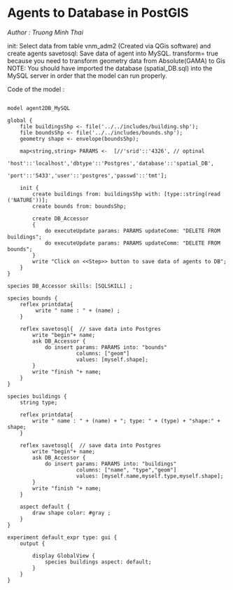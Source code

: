 [//]: # (keyword|skill_SQLSKILL)
[//]: # (keyword|concept_database)
#  Agents to Database in PostGIS


_Author : Truong Minh Thai_

init: Select data from table vnm_adm2 (Created via QGis software)  and create  agents
savetosql: Save data of agent into MySQL.
transform= true because you need to transform geometry data from Absolute(GAMA) to Gis
NOTE: You should have imported the database (spatial_DB.sql) into the MySQL server in order that the model can run properly.



Code of the model : 

```

model agent2DB_MySQL 
  
global { 
	file buildingsShp <- file('../../includes/building.shp');
	file boundsShp <- file('../../includes/bounds.shp');
	geometry shape <- envelope(boundsShp);
	 
	map<string,string> PARAMS <-  [//'srid'::'4326', // optinal
								   'host'::'localhost','dbtype'::'Postgres','database'::'spatial_DB',
								   'port'::'5433','user'::'postgres','passwd'::'tmt'];

	init {
		create buildings from: buildingsShp with: [type::string(read ('NATURE'))];
		create bounds from: boundsShp;
		
		create DB_Accessor
		{ 			
			do executeUpdate params: PARAMS updateComm: "DELETE FROM buildings";	
			do executeUpdate params: PARAMS updateComm: "DELETE FROM bounds";
		}
		write "Click on <<Step>> button to save data of agents to DB";		 
	}
}   
  
species DB_Accessor skills: [SQLSKILL] ;   

species bounds {
	reflex printdata{
		 write " name : " + (name) ;
	}
	
	reflex savetosql{  // save data into Postgres
		write "begin"+ name;
		ask DB_Accessor {
			do insert params: PARAMS into: "bounds"
					  columns: ["geom"]
					  values: [myself.shape];
		}
	    write "finish "+ name;
	}		
}

species buildings {
	string type;
	
	reflex printdata{
		write " name : " + (name) + "; type: " + (type) + "shape:" + shape;
	}
	
	reflex savetosql{  // save data into Postgres
		write "begin"+ name;
		ask DB_Accessor {
			do insert params: PARAMS into: "buildings"
					  columns: ["name", "type","geom"]
					  values: [myself.name,myself.type,myself.shape];
		}
	    write "finish "+ name;
	}	
	
	aspect default {
		draw shape color: #gray ;
	}
}   

experiment default_expr type: gui {
	output {
		
		display GlobalView {
			species buildings aspect: default;
		}
	}
}

```
